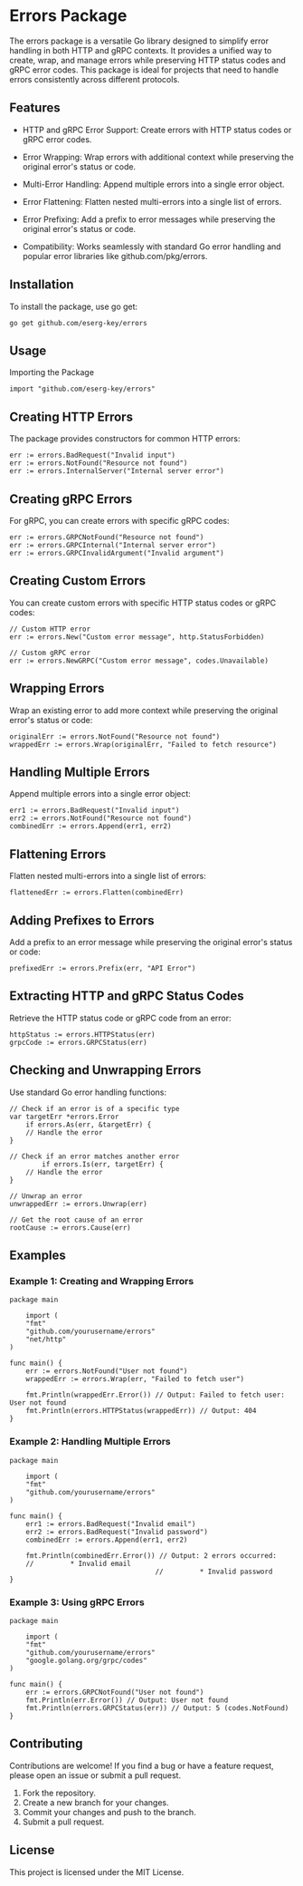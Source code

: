 # Errors Package
The errors package is a versatile Go library designed to simplify error handling in both HTTP and gRPC contexts. It provides a unified way to create, wrap, and manage errors while preserving HTTP status codes and gRPC error codes. This package is ideal for projects that need to handle errors consistently across different protocols.

## Features
- HTTP and gRPC Error Support: Create errors with HTTP status codes or gRPC error codes.

- Error Wrapping: Wrap errors with additional context while preserving the original error's status or code.

- Multi-Error Handling: Append multiple errors into a single error object.

- Error Flattening: Flatten nested multi-errors into a single list of errors.

- Error Prefixing: Add a prefix to error messages while preserving the original error's status or code.

- Compatibility: Works seamlessly with standard Go error handling and popular error libraries like github.com/pkg/errors.

## Installation
To install the package, use go get:
```
go get github.com/eserg-key/errors
```
## Usage
Importing the Package
```
import "github.com/eserg-key/errors"
```

## Creating HTTP Errors
The package provides constructors for common HTTP errors:
```
err := errors.BadRequest("Invalid input")
err := errors.NotFound("Resource not found")
err := errors.InternalServer("Internal server error")
```

## Creating gRPC Errors
For gRPC, you can create errors with specific gRPC codes:
```
err := errors.GRPCNotFound("Resource not found")
err := errors.GRPCInternal("Internal server error")
err := errors.GRPCInvalidArgument("Invalid argument")
```

## Creating Custom Errors
You can create custom errors with specific HTTP status codes or gRPC codes:
```azure
// Custom HTTP error
err := errors.New("Custom error message", http.StatusForbidden)

// Custom gRPC error
err := errors.NewGRPC("Custom error message", codes.Unavailable)
```

## Wrapping Errors
Wrap an existing error to add more context while preserving the original error's status or code:
```azure
originalErr := errors.NotFound("Resource not found")
wrappedErr := errors.Wrap(originalErr, "Failed to fetch resource")
```

## Handling Multiple Errors
Append multiple errors into a single error object:
```azure
err1 := errors.BadRequest("Invalid input")
err2 := errors.NotFound("Resource not found")
combinedErr := errors.Append(err1, err2)
```

## Flattening Errors
Flatten nested multi-errors into a single list of errors:
```azure
flattenedErr := errors.Flatten(combinedErr)
```

## Adding Prefixes to Errors
Add a prefix to an error message while preserving the original error's status or code:
```azure
prefixedErr := errors.Prefix(err, "API Error")
```

## Extracting HTTP and gRPC Status Codes
Retrieve the HTTP status code or gRPC code from an error:
```azure
httpStatus := errors.HTTPStatus(err)
grpcCode := errors.GRPCStatus(err)
```

## Checking and Unwrapping Errors
Use standard Go error handling functions:
```azure
// Check if an error is of a specific type
var targetErr *errors.Error
    if errors.As(err, &targetErr) {
    // Handle the error
}

// Check if an error matches another error
        if errors.Is(err, targetErr) {
    // Handle the error
}

// Unwrap an error
unwrappedErr := errors.Unwrap(err)

// Get the root cause of an error
rootCause := errors.Cause(err)
```

## Examples
### Example 1: Creating and Wrapping Errors
```azure
package main

    import (
	"fmt"
	"github.com/yourusername/errors"
	"net/http"
)

func main() {
	err := errors.NotFound("User not found")
	wrappedErr := errors.Wrap(err, "Failed to fetch user")

	fmt.Println(wrappedErr.Error()) // Output: Failed to fetch user: User not found
	fmt.Println(errors.HTTPStatus(wrappedErr)) // Output: 404
}
```

### Example 2: Handling Multiple Errors
```azure
package main

    import (
	"fmt"
	"github.com/yourusername/errors"
)

func main() {
	err1 := errors.BadRequest("Invalid email")
	err2 := errors.BadRequest("Invalid password")
	combinedErr := errors.Append(err1, err2)

	fmt.Println(combinedErr.Error()) // Output: 2 errors occurred:
    //         * Invalid email
	                                //         * Invalid password
}
```

### Example 3: Using gRPC Errors
```azure
package main

    import (
	"fmt"
	"github.com/yourusername/errors"
	"google.golang.org/grpc/codes"
)

func main() {
	err := errors.GRPCNotFound("User not found")
	fmt.Println(err.Error()) // Output: User not found
	fmt.Println(errors.GRPCStatus(err)) // Output: 5 (codes.NotFound)
}
```

## Contributing
Contributions are welcome! If you find a bug or have a feature request, please open an issue or submit a pull request.
1. Fork the repository.
2. Create a new branch for your changes.
3. Commit your changes and push to the branch.
4. Submit a pull request.

## License
This project is licensed under the MIT License.